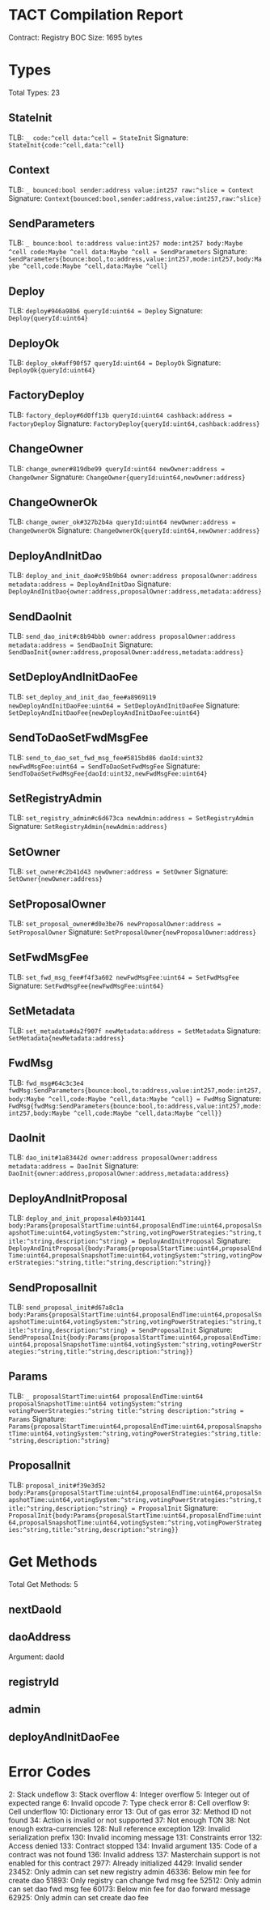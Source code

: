 # TACT Compilation Report
Contract: Registry
BOC Size: 1695 bytes

# Types
Total Types: 23

## StateInit
TLB: `_ code:^cell data:^cell = StateInit`
Signature: `StateInit{code:^cell,data:^cell}`

## Context
TLB: `_ bounced:bool sender:address value:int257 raw:^slice = Context`
Signature: `Context{bounced:bool,sender:address,value:int257,raw:^slice}`

## SendParameters
TLB: `_ bounce:bool to:address value:int257 mode:int257 body:Maybe ^cell code:Maybe ^cell data:Maybe ^cell = SendParameters`
Signature: `SendParameters{bounce:bool,to:address,value:int257,mode:int257,body:Maybe ^cell,code:Maybe ^cell,data:Maybe ^cell}`

## Deploy
TLB: `deploy#946a98b6 queryId:uint64 = Deploy`
Signature: `Deploy{queryId:uint64}`

## DeployOk
TLB: `deploy_ok#aff90f57 queryId:uint64 = DeployOk`
Signature: `DeployOk{queryId:uint64}`

## FactoryDeploy
TLB: `factory_deploy#6d0ff13b queryId:uint64 cashback:address = FactoryDeploy`
Signature: `FactoryDeploy{queryId:uint64,cashback:address}`

## ChangeOwner
TLB: `change_owner#819dbe99 queryId:uint64 newOwner:address = ChangeOwner`
Signature: `ChangeOwner{queryId:uint64,newOwner:address}`

## ChangeOwnerOk
TLB: `change_owner_ok#327b2b4a queryId:uint64 newOwner:address = ChangeOwnerOk`
Signature: `ChangeOwnerOk{queryId:uint64,newOwner:address}`

## DeployAndInitDao
TLB: `deploy_and_init_dao#c95b9b64 owner:address proposalOwner:address metadata:address = DeployAndInitDao`
Signature: `DeployAndInitDao{owner:address,proposalOwner:address,metadata:address}`

## SendDaoInit
TLB: `send_dao_init#c8b94bbb owner:address proposalOwner:address metadata:address = SendDaoInit`
Signature: `SendDaoInit{owner:address,proposalOwner:address,metadata:address}`

## SetDeployAndInitDaoFee
TLB: `set_deploy_and_init_dao_fee#a8969119 newDeployAndInitDaoFee:uint64 = SetDeployAndInitDaoFee`
Signature: `SetDeployAndInitDaoFee{newDeployAndInitDaoFee:uint64}`

## SendToDaoSetFwdMsgFee
TLB: `send_to_dao_set_fwd_msg_fee#5815bd86 daoId:uint32 newFwdMsgFee:uint64 = SendToDaoSetFwdMsgFee`
Signature: `SendToDaoSetFwdMsgFee{daoId:uint32,newFwdMsgFee:uint64}`

## SetRegistryAdmin
TLB: `set_registry_admin#c6d673ca newAdmin:address = SetRegistryAdmin`
Signature: `SetRegistryAdmin{newAdmin:address}`

## SetOwner
TLB: `set_owner#c2b41d43 newOwner:address = SetOwner`
Signature: `SetOwner{newOwner:address}`

## SetProposalOwner
TLB: `set_proposal_owner#d0e3be76 newProposalOwner:address = SetProposalOwner`
Signature: `SetProposalOwner{newProposalOwner:address}`

## SetFwdMsgFee
TLB: `set_fwd_msg_fee#f4f3a602 newFwdMsgFee:uint64 = SetFwdMsgFee`
Signature: `SetFwdMsgFee{newFwdMsgFee:uint64}`

## SetMetadata
TLB: `set_metadata#da2f907f newMetadata:address = SetMetadata`
Signature: `SetMetadata{newMetadata:address}`

## FwdMsg
TLB: `fwd_msg#64c3c3e4 fwdMsg:SendParameters{bounce:bool,to:address,value:int257,mode:int257,body:Maybe ^cell,code:Maybe ^cell,data:Maybe ^cell} = FwdMsg`
Signature: `FwdMsg{fwdMsg:SendParameters{bounce:bool,to:address,value:int257,mode:int257,body:Maybe ^cell,code:Maybe ^cell,data:Maybe ^cell}}`

## DaoInit
TLB: `dao_init#1a83442d owner:address proposalOwner:address metadata:address = DaoInit`
Signature: `DaoInit{owner:address,proposalOwner:address,metadata:address}`

## DeployAndInitProposal
TLB: `deploy_and_init_proposal#4b931441 body:Params{proposalStartTime:uint64,proposalEndTime:uint64,proposalSnapshotTime:uint64,votingSystem:^string,votingPowerStrategies:^string,title:^string,description:^string} = DeployAndInitProposal`
Signature: `DeployAndInitProposal{body:Params{proposalStartTime:uint64,proposalEndTime:uint64,proposalSnapshotTime:uint64,votingSystem:^string,votingPowerStrategies:^string,title:^string,description:^string}}`

## SendProposalInit
TLB: `send_proposal_init#d67a8c1a body:Params{proposalStartTime:uint64,proposalEndTime:uint64,proposalSnapshotTime:uint64,votingSystem:^string,votingPowerStrategies:^string,title:^string,description:^string} = SendProposalInit`
Signature: `SendProposalInit{body:Params{proposalStartTime:uint64,proposalEndTime:uint64,proposalSnapshotTime:uint64,votingSystem:^string,votingPowerStrategies:^string,title:^string,description:^string}}`

## Params
TLB: `_ proposalStartTime:uint64 proposalEndTime:uint64 proposalSnapshotTime:uint64 votingSystem:^string votingPowerStrategies:^string title:^string description:^string = Params`
Signature: `Params{proposalStartTime:uint64,proposalEndTime:uint64,proposalSnapshotTime:uint64,votingSystem:^string,votingPowerStrategies:^string,title:^string,description:^string}`

## ProposalInit
TLB: `proposal_init#f39e3d52 body:Params{proposalStartTime:uint64,proposalEndTime:uint64,proposalSnapshotTime:uint64,votingSystem:^string,votingPowerStrategies:^string,title:^string,description:^string} = ProposalInit`
Signature: `ProposalInit{body:Params{proposalStartTime:uint64,proposalEndTime:uint64,proposalSnapshotTime:uint64,votingSystem:^string,votingPowerStrategies:^string,title:^string,description:^string}}`

# Get Methods
Total Get Methods: 5

## nextDaoId

## daoAddress
Argument: daoId

## registryId

## admin

## deployAndInitDaoFee

# Error Codes
2: Stack undeflow
3: Stack overflow
4: Integer overflow
5: Integer out of expected range
6: Invalid opcode
7: Type check error
8: Cell overflow
9: Cell underflow
10: Dictionary error
13: Out of gas error
32: Method ID not found
34: Action is invalid or not supported
37: Not enough TON
38: Not enough extra-currencies
128: Null reference exception
129: Invalid serialization prefix
130: Invalid incoming message
131: Constraints error
132: Access denied
133: Contract stopped
134: Invalid argument
135: Code of a contract was not found
136: Invalid address
137: Masterchain support is not enabled for this contract
2977: Already initialized
4429: Invalid sender
23452: Only admin can set new registry admin
46336: Below min fee for create dao
51893: Only registry can change fwd msg fee
52512: Only admin can set dao fwd msg fee
60173: Below min fee for dao forward message
62925: Only admin can set create dao fee